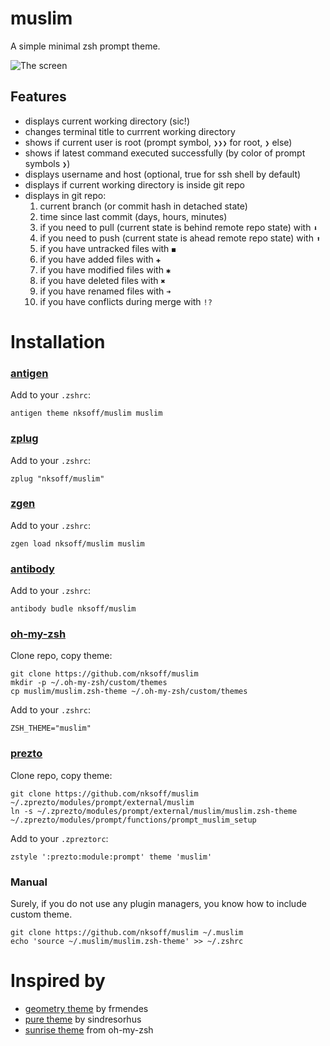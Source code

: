 # muslim

A simple minimal zsh prompt theme.

![The screen](https://raw.github.com/nksoff/muslim/master/screen.png)

## Features
- displays current working directory (sic!)
- changes terminal title to currrent working directory
- shows if current user is root (prompt symbol, `❯❯❯` for root, `❯` else)
- shows if latest command executed successfully (by color of prompt symbols `❯`)
- displays username and host (optional, true for ssh shell by default)
- displays if current working directory is inside git repo
- displays in git repo:
    1. current branch (or commit hash in detached state)
    2. time since last commit (days, hours, minutes)
    3. if you need to pull (current state is behind remote repo state) with `⬇`
    4. if you need to push (current state is ahead remote repo state) with `⬆`
    5. if you have untracked files with `◼`
    6. if you have added files with `✚`
    7. if you have modified files with `✱`
    8. if you have deleted files with `✖`
    9. if you have renamed files with `➜`
    10. if you have conflicts during merge with `!?`

# Installation

### [antigen](https://github.com/zsh-users/antigen)

Add to your `.zshrc`:

```
antigen theme nksoff/muslim muslim
```

### [zplug](https://github.com/zplug/zplug)

Add to your `.zshrc`:

```
zplug "nksoff/muslim"
```

### [zgen](https://github.com/tarjoilija/zgen)

Add to your `.zshrc`:

```
zgen load nksoff/muslim muslim
```

### [antibody](https://github.com/getantibody/antibody)

Add to your `.zshrc`:

```
antibody budle nksoff/muslim
```

### [oh-my-zsh](https://github.com/robbyrussell/oh-my-zsh)

Clone repo, copy theme:
```
git clone https://github.com/nksoff/muslim
mkdir -p ~/.oh-my-zsh/custom/themes
cp muslim/muslim.zsh-theme ~/.oh-my-zsh/custom/themes
```

Add to your `.zshrc`:
```
ZSH_THEME="muslim"
```

### [prezto](https://github.com/sorin-ionescu/prezto)

Clone repo, copy theme:
```
git clone https://github.com/nksoff/muslim ~/.zprezto/modules/prompt/external/muslim
ln -s ~/.zprezto/modules/prompt/external/muslim/muslim.zsh-theme ~/.zprezto/modules/prompt/functions/prompt_muslim_setup
```

Add to your `.zpreztorc`:
```
zstyle ':prezto:module:prompt' theme 'muslim'
```

### Manual

Surely, if you do not use any plugin managers, you know how to include custom theme.

```
git clone https://github.com/nksoff/muslim ~/.muslim
echo 'source ~/.muslim/muslim.zsh-theme' >> ~/.zshrc
```

# Inspired by
- [geometry theme](https://github.com/frmendes/geometry) by frmendes
- [pure theme](https://github.com/sindresorhus/pure) by sindresorhus
- [sunrise theme](https://github.com/robbyrussell/oh-my-zsh/blob/master/themes/sunrise.zsh-theme) from oh-my-zsh

